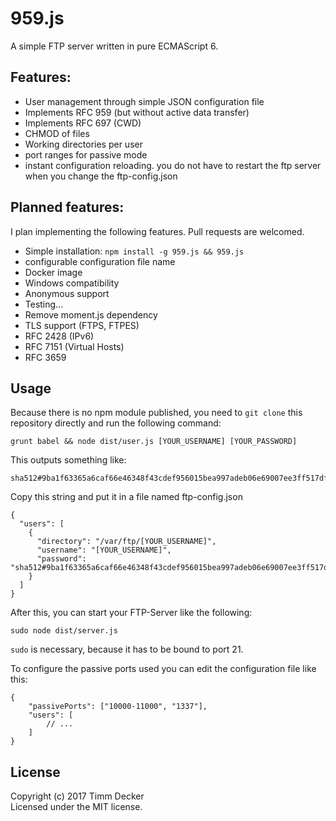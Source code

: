 # 959.js

A simple FTP server written in pure ECMAScript 6. 

## Features:

* User management through simple JSON configuration file
* Implements RFC 959 (but without active data transfer)
* Implements RFC 697 (CWD)
* CHMOD of files
* Working directories per user
* port ranges for passive mode
* instant configuration reloading. you do not have to restart the ftp server when you change the ftp-config.json

## Planned features:

I plan implementing the following features. Pull requests are welcomed.

* Simple installation: `npm install -g 959.js && 959.js`
* configurable configuration file name
* Docker image
* Windows compatibility
* Anonymous support
* Testing...
* Remove moment.js dependency
* TLS support (FTPS, FTPES)
* RFC 2428 (IPv6)
* RFC 7151 (Virtual Hosts)
* RFC 3659

## Usage

Because there is no npm module published, you need to `git clone` this repository directly and run the following command:

    grunt babel && node dist/user.js [YOUR_USERNAME] [YOUR_PASSWORD]

This outputs something like:
    
    sha512#9ba1f63365a6caf66e46348f43cdef956015bea997adeb06e69007ee3ff517df10fc5eb860da3d43b82c2a040c931119d2dfc6d08e253742293a868cc2d82015

Copy this string and put it in a file named ftp-config.json

    {
      "users": [
        {
          "directory": "/var/ftp/[YOUR_USERNAME]",
          "username": "[YOUR_USERNAME]",
          "password": "sha512#9ba1f63365a6caf66e46348f43cdef956015bea997adeb06e69007ee3ff517df10fc5eb860da3d43b82c2a040c931119d2dfc6d08e253742293a868cc2d82015"
        }
      ]
    }

After this, you can start your FTP-Server like the following:

    sudo node dist/server.js

`sudo` is necessary, because it has to be bound to port 21.

To configure the passive ports used you can edit the configuration file like this:

    {
        "passivePorts": ["10000-11000", "1337"],
        "users": [
            // ...
        ]
    }

## License
Copyright (c) 2017 Timm Decker  
Licensed under the MIT license.
